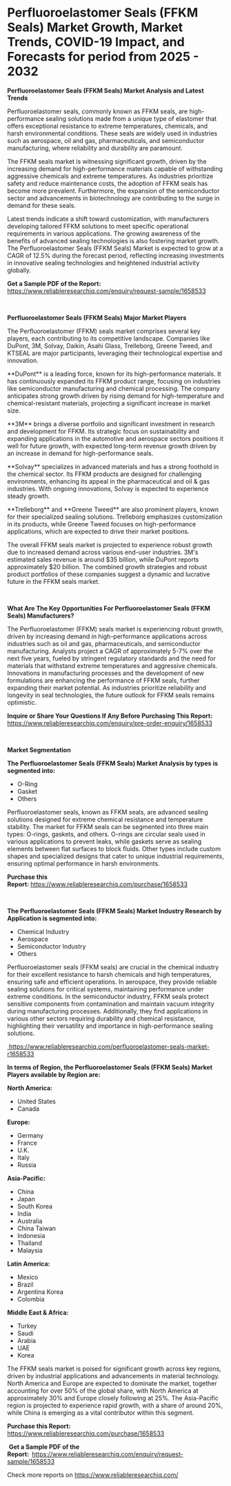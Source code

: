 <p><h1>Perfluoroelastomer Seals (FFKM Seals) Market Growth, Market Trends, COVID-19 Impact, and Forecasts for period from 2025 - 2032</h1></p><p><strong>Perfluoroelastomer Seals (FFKM Seals) Market Analysis and Latest Trends</strong></p>
<p><p>Perfluoroelastomer seals, commonly known as FFKM seals, are high-performance sealing solutions made from a unique type of elastomer that offers exceptional resistance to extreme temperatures, chemicals, and harsh environmental conditions. These seals are widely used in industries such as aerospace, oil and gas, pharmaceuticals, and semiconductor manufacturing, where reliability and durability are paramount. </p><p>The FFKM seals market is witnessing significant growth, driven by the increasing demand for high-performance materials capable of withstanding aggressive chemicals and extreme temperatures. As industries prioritize safety and reduce maintenance costs, the adoption of FFKM seals has become more prevalent. Furthermore, the expansion of the semiconductor sector and advancements in biotechnology are contributing to the surge in demand for these seals.</p><p>Latest trends indicate a shift toward customization, with manufacturers developing tailored FFKM solutions to meet specific operational requirements in various applications. The growing awareness of the benefits of advanced sealing technologies is also fostering market growth. The Perfluoroelastomer Seals (FFKM Seals) Market is expected to grow at a CAGR of 12.5% during the forecast period, reflecting increasing investments in innovative sealing technologies and heightened industrial activity globally.</p></p>
<p><strong>Get a Sample PDF of the Report:&nbsp;</strong> <a href="https://www.reliableresearchiq.com/enquiry/request-sample/1658533?utm_campaign=3077&utm_medium=2&utm_source=Github&utm_content=ia&utm_term=23032025&utm_id=perfluoroelastomer-seals-ffkm-seals">https://www.reliableresearchiq.com/enquiry/request-sample/1658533</a></p>
<p>&nbsp;</p>
<p><strong>Perfluoroelastomer Seals (FFKM Seals) Major Market Players</strong></p>
<p><p>The Perfluoroelastomer (FFKM) seals market comprises several key players, each contributing to its competitive landscape. Companies like DuPont, 3M, Solvay, Daikin, Asahi Glass, Trelleborg, Greene Tweed, and KTSEAL are major participants, leveraging their technological expertise and innovation.</p><p>**DuPont** is a leading force, known for its high-performance materials. It has continuously expanded its FFKM product range, focusing on industries like semiconductor manufacturing and chemical processing. The company anticipates strong growth driven by rising demand for high-temperature and chemical-resistant materials, projecting a significant increase in market size.</p><p>**3M** brings a diverse portfolio and significant investment in research and development for FFKM. Its strategic focus on sustainability and expanding applications in the automotive and aerospace sectors positions it well for future growth, with expected long-term revenue growth driven by an increase in demand for high-performance seals.</p><p>**Solvay** specializes in advanced materials and has a strong foothold in the chemical sector. Its FFKM products are designed for challenging environments, enhancing its appeal in the pharmaceutical and oil & gas industries. With ongoing innovations, Solvay is expected to experience steady growth.</p><p>**Trelleborg** and **Greene Tweed** are also prominent players, known for their specialized sealing solutions. Trelleborg emphasizes customization in its products, while Greene Tweed focuses on high-performance applications, which are expected to drive their market positions.</p><p>The overall FFKM seals market is projected to experience robust growth due to increased demand across various end-user industries. 3M's estimated sales revenue is around $35 billion, while DuPont reports approximately $20 billion. The combined growth strategies and robust product portfolios of these companies suggest a dynamic and lucrative future in the FFKM seals market.</p></p>
<p>&nbsp;</p>
<p><strong>What Are The Key Opportunities For Perfluoroelastomer Seals (FFKM Seals) Manufacturers?</strong></p>
<p><p>The Perfluoroelastomer (FFKM) seals market is experiencing robust growth, driven by increasing demand in high-performance applications across industries such as oil and gas, pharmaceuticals, and semiconductor manufacturing. Analysts project a CAGR of approximately 5-7% over the next five years, fueled by stringent regulatory standards and the need for materials that withstand extreme temperatures and aggressive chemicals. Innovations in manufacturing processes and the development of new formulations are enhancing the performance of FFKM seals, further expanding their market potential. As industries prioritize reliability and longevity in seal technologies, the future outlook for FFKM seals remains optimistic.</p></p>
<p><strong>Inquire or Share Your Questions If Any Before Purchasing This Report:</strong> <a href="https://www.reliableresearchiq.com/enquiry/pre-order-enquiry/1658533?utm_campaign=3077&utm_medium=2&utm_source=Github&utm_content=ia&utm_term=23032025&utm_id=perfluoroelastomer-seals-ffkm-seals">https://www.reliableresearchiq.com/enquiry/pre-order-enquiry/1658533</a></p>
<p>&nbsp;</p>
<p><strong>Market Segmentation</strong></p>
<p><strong>The Perfluoroelastomer Seals (FFKM Seals) Market Analysis by types is segmented into:</strong></p>
<p><ul><li>O-Ring</li><li>Gasket</li><li>Others</li></ul></p>
<p><p>Perfluoroelastomer seals, known as FFKM seals, are advanced sealing solutions designed for extreme chemical resistance and temperature stability. The market for FFKM seals can be segmented into three main types: O-rings, gaskets, and others. O-rings are circular seals used in various applications to prevent leaks, while gaskets serve as sealing elements between flat surfaces to block fluids. Other types include custom shapes and specialized designs that cater to unique industrial requirements, ensuring optimal performance in harsh environments.</p></p>
<p><strong>Purchase this Report:&nbsp;</strong><a href="https://www.reliableresearchiq.com/purchase/1658533?utm_campaign=3077&utm_medium=2&utm_source=Github&utm_content=ia&utm_term=23032025&utm_id=perfluoroelastomer-seals-ffkm-seals">https://www.reliableresearchiq.com/purchase/1658533</a></p>
<p>&nbsp;</p>
<p><strong>The Perfluoroelastomer Seals (FFKM Seals) Market Industry Research by Application is segmented into:</strong></p>
<p><ul><li>Chemical Industry</li><li>Aerospace</li><li>Semiconductor Industry</li><li>Others</li></ul></p>
<p><p>Perfluoroelastomer seals (FFKM seals) are crucial in the chemical industry for their excellent resistance to harsh chemicals and high temperatures, ensuring safe and efficient operations. In aerospace, they provide reliable sealing solutions for critical systems, maintaining performance under extreme conditions. In the semiconductor industry, FFKM seals protect sensitive components from contamination and maintain vacuum integrity during manufacturing processes. Additionally, they find applications in various other sectors requiring durability and chemical resistance, highlighting their versatility and importance in high-performance sealing solutions.</p></p>
<p><a href="https://www.reliableresearchiq.com/perfluoroelastomer-seals-market-r1658533?utm_campaign=3077&utm_medium=2&utm_source=Github&utm_content=ia&utm_term=23032025&utm_id=perfluoroelastomer-seals-ffkm-seals">&nbsp;https://www.reliableresearchiq.com/perfluoroelastomer-seals-market-r1658533</a></p>
<p><strong>In terms of Region, the Perfluoroelastomer Seals (FFKM Seals) Market Players available by Region are:</strong></p>
<p>
    <p> <strong> North America: </strong>
        <ul>
            <li>United States</li>
            <li>Canada</li>
        </ul>
        </p> 
    <p> <strong> Europe: </strong>
        <ul>
            <li>Germany</li>
            <li>France</li>
            <li>U.K.</li>
            <li>Italy</li>
            <li>Russia</li>
        </ul>
        </p> 
    <p> <strong> Asia-Pacific: </strong>
        <ul>
            <li>China</li>
            <li>Japan</li>
            <li>South Korea</li>
            <li>India</li>
            <li>Australia</li>
            <li>China Taiwan</li>
            <li>Indonesia</li>
            <li>Thailand</li>
            <li>Malaysia</li>
        </ul>
        </p> 
    <p> <strong> Latin America: </strong>
        <ul>
            <li>Mexico</li>
            <li>Brazil</li>
            <li>Argentina Korea</li>
            <li>Colombia</li>
        </ul>
        </p> 
    <p> <strong> Middle East & Africa: </strong>
        <ul>
            <li>Turkey</li>
            <li>Saudi</li>
            <li>Arabia</li>
            <li>UAE</li>
            <li>Korea</li>
        </ul>
    </p>
    </p>
<p><p>The FFKM seals market is poised for significant growth across key regions, driven by industrial applications and advancements in material technology. North America and Europe are expected to dominate the market, together accounting for over 50% of the global share, with North America at approximately 30% and Europe closely following at 25%. The Asia-Pacific region is projected to experience rapid growth, with a share of around 20%, while China is emerging as a vital contributor within this segment.</p></p>
<p><strong>Purchase this Report: </strong><a href="https://www.reliableresearchiq.com/purchase/1658533?utm_campaign=3077&utm_medium=2&utm_source=Github&utm_content=ia&utm_term=23032025&utm_id=perfluoroelastomer-seals-ffkm-seals">https://www.reliableresearchiq.com/purchase/1658533</a></p>
<p>&nbsp;<strong>Get a Sample PDF of the Report:&nbsp;&nbsp;</strong><a href="https://www.reliableresearchiq.com/enquiry/request-sample/1658533?utm_campaign=3077&utm_medium=2&utm_source=Github&utm_content=ia&utm_term=23032025&utm_id=perfluoroelastomer-seals-ffkm-seals">https://www.reliableresearchiq.com/enquiry/request-sample/1658533</a></p>
<p><strong></strong></p>
<p>Check more reports on <a href="https://www.reliableresearchiq.com/?utm_campaign=3077&utm_medium=2&utm_source=Github&utm_content=ia&utm_term=23032025&utm_id=perfluoroelastomer-seals-ffkm-seals">https://www.reliableresearchiq.com/</a></p>